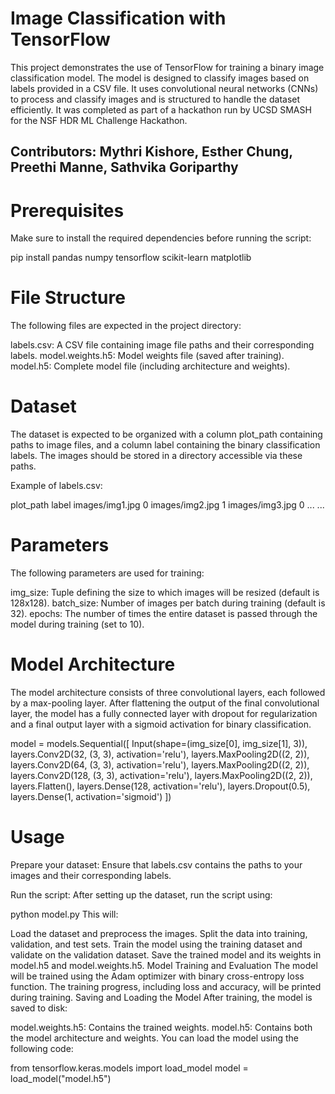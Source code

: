 # Image Classification with TensorFlow

This project demonstrates the use of TensorFlow for training a binary image classification model. The model is designed to classify images based on labels provided in a CSV file. It uses convolutional neural networks (CNNs) to process and classify images and is structured to handle the dataset efficiently. It was completed as part of a hackathon run by UCSD SMASH for the NSF HDR ML Challenge Hackathon. 

## Contributors: Mythri Kishore, Esther Chung, Preethi Manne, Sathvika Goriparthy

# Prerequisites
Make sure to install the required dependencies before running the script:


pip install pandas numpy tensorflow scikit-learn matplotlib

# File Structure
The following files are expected in the project directory:

labels.csv: A CSV file containing image file paths and their corresponding labels.
model.weights.h5: Model weights file (saved after training).
model.h5: Complete model file (including architecture and weights).

# Dataset
The dataset is expected to be organized with a column plot_path containing paths to image files, and a column label containing the binary classification labels. The images should be stored in a directory accessible via these paths.

Example of labels.csv:

plot_path	label
images/img1.jpg	0
images/img2.jpg	1
images/img3.jpg	0
...	...

# Parameters
The following parameters are used for training:

img_size: Tuple defining the size to which images will be resized (default is 128x128).
batch_size: Number of images per batch during training (default is 32).
epochs: The number of times the entire dataset is passed through the model during training (set to 10).

# Model Architecture
The model architecture consists of three convolutional layers, each followed by a max-pooling layer. After flattening the output of the final convolutional layer, the model has a fully connected layer with dropout for regularization and a final output layer with a sigmoid activation for binary classification.

model = models.Sequential([
    Input(shape=(img_size[0], img_size[1], 3)),
    layers.Conv2D(32, (3, 3), activation='relu'),
    layers.MaxPooling2D((2, 2)),
    layers.Conv2D(64, (3, 3), activation='relu'),
    layers.MaxPooling2D((2, 2)),
    layers.Conv2D(128, (3, 3), activation='relu'),
    layers.MaxPooling2D((2, 2)),
    layers.Flatten(),
    layers.Dense(128, activation='relu'),
    layers.Dropout(0.5),
    layers.Dense(1, activation='sigmoid')
])

# Usage
Prepare your dataset: Ensure that labels.csv contains the paths to your images and their corresponding labels.

Run the script: After setting up the dataset, run the script using:

python model.py
This will:

Load the dataset and preprocess the images.
Split the data into training, validation, and test sets.
Train the model using the training dataset and validate on the validation dataset.
Save the trained model and its weights in model.h5 and model.weights.h5.
Model Training and Evaluation
The model will be trained using the Adam optimizer with binary cross-entropy loss function.
The training progress, including loss and accuracy, will be printed during training.
Saving and Loading the Model
After training, the model is saved to disk:

model.weights.h5: Contains the trained weights.
model.h5: Contains both the model architecture and weights.
You can load the model using the following code:

from tensorflow.keras.models import load_model
model = load_model("model.h5")
